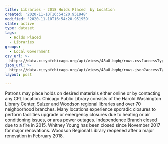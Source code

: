 ```yaml
---
title: Libraries - 2018 Holds Placed  by Location
created: '2020-11-10T16:54:20.951948'
modified: '2020-11-10T16:54:20.951959'
state: active
type: dataset
tags:
  - Holds Placed
  - Libraries
groups:
  - Local Government
csv_url: >-
  https://data.cityofchicago.org/api/views/48a8-bqdq/rows.csv?accessType=DOWNLOAD
json_url: >-
  https://data.cityofchicago.org/api/views/48a8-bqdq/rows.json?accessType=DOWNLOAD
layout: post

---
```

Patrons may place holds on desired materials either online or by contacting any CPL location. Chicago Public Library consists of the Harold Washington Library Center, Sulzer and Woodson regional libraries and over 70 neighborhood branches. Many locations experience sporadic closures to perform facilities upgrade or emergency closures due to heating or air conditioning issues, or area power outages. Independence Branch closed due to a fire in 2015. Whitney Young has been closed since November 2017 for major renovations. Woodson Regional Library reopened after a major renovation in February 2018.
